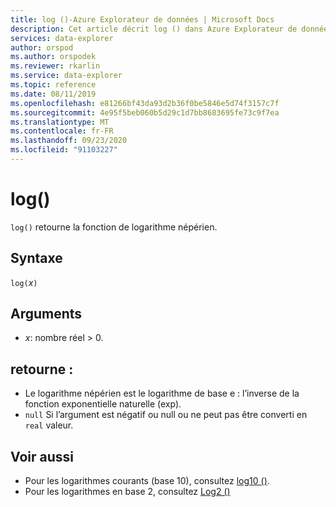 ```yaml
---
title: log ()-Azure Explorateur de données | Microsoft Docs
description: Cet article décrit log () dans Azure Explorateur de données.
services: data-explorer
author: orspod
ms.author: orspodek
ms.reviewer: rkarlin
ms.service: data-explorer
ms.topic: reference
ms.date: 08/11/2019
ms.openlocfilehash: e81266bf43da93d2b36f0be5846e5d74f3157c7f
ms.sourcegitcommit: 4e95f5beb060b5d29c1d7bb8683695fe73c9f7ea
ms.translationtype: MT
ms.contentlocale: fr-FR
ms.lasthandoff: 09/23/2020
ms.locfileid: "91103227"
---
```

# <a name="log"></a>log()

`log()` retourne la fonction de logarithme népérien.  

## <a name="syntax"></a>Syntaxe

`log(`*x*`)`

## <a name="arguments"></a>Arguments

* *x*: nombre réel > 0.

## <a name="returns"></a>retourne :

* Le logarithme népérien est le logarithme de base e : l’inverse de la fonction exponentielle naturelle (exp).
* `null` Si l’argument est négatif ou null ou ne peut pas être converti en `real` valeur. 

## <a name="see-also"></a>Voir aussi

* Pour les logarithmes courants (base 10), consultez [log10 ()](log10-function.md).
* Pour les logarithmes en base 2, consultez [Log2 ()](log2-function.md)
